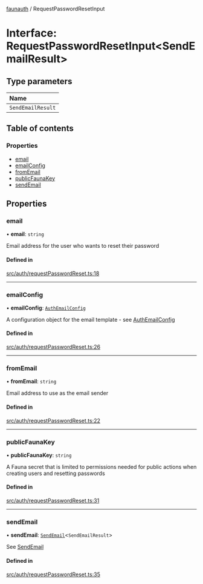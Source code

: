 [faunauth](../index.md) / RequestPasswordResetInput

# Interface: RequestPasswordResetInput<SendEmailResult\>

## Type parameters

| Name |
| :------ |
| `SendEmailResult` |

## Table of contents

### Properties

- [email](RequestPasswordResetInput.md#email)
- [emailConfig](RequestPasswordResetInput.md#emailconfig)
- [fromEmail](RequestPasswordResetInput.md#fromemail)
- [publicFaunaKey](RequestPasswordResetInput.md#publicfaunakey)
- [sendEmail](RequestPasswordResetInput.md#sendemail)

## Properties

### email

• **email**: `string`

Email address for the user who wants to reset their password

#### Defined in

[src/auth/requestPasswordReset.ts:18](https://github.com/alexnitta/faunauth/blob/cdbb474/src/auth/requestPasswordReset.ts#L18)

___

### emailConfig

• **emailConfig**: [`AuthEmailConfig`](AuthEmailConfig.md)

A configuration object for the email template - see [AuthEmailConfig](AuthEmailConfig.md)

#### Defined in

[src/auth/requestPasswordReset.ts:26](https://github.com/alexnitta/faunauth/blob/cdbb474/src/auth/requestPasswordReset.ts#L26)

___

### fromEmail

• **fromEmail**: `string`

Email address to use as the email sender

#### Defined in

[src/auth/requestPasswordReset.ts:22](https://github.com/alexnitta/faunauth/blob/cdbb474/src/auth/requestPasswordReset.ts#L22)

___

### publicFaunaKey

• **publicFaunaKey**: `string`

A Fauna secret that is limited to permissions needed for public actions when creating users
and resetting passwords

#### Defined in

[src/auth/requestPasswordReset.ts:31](https://github.com/alexnitta/faunauth/blob/cdbb474/src/auth/requestPasswordReset.ts#L31)

___

### sendEmail

• **sendEmail**: [`SendEmail`](../index.md#sendemail)<`SendEmailResult`\>

See [SendEmail](../index.md#sendemail)

#### Defined in

[src/auth/requestPasswordReset.ts:35](https://github.com/alexnitta/faunauth/blob/cdbb474/src/auth/requestPasswordReset.ts#L35)

